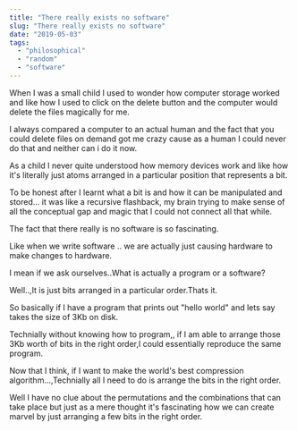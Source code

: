 ```yaml
---
title: "There really exists no software"
slug: "There really exists no software"
date: "2019-05-03"
tags: 
  - "philosophical"
  - "random"
  - "software"
---
```


When I was a small child I used to wonder how computer storage worked and like how I used to click on the delete button and the computer would delete the files magically for me.

I always compared a computer to an actual human and the fact that you could delete files on demand got me crazy cause as a human I could never do that and neither can i do it now.

As a child I never quite understood how memory devices work and like how it's literally just atoms arranged in a particular position that represents a bit.

To be honest after I learnt what a bit is and how it can be manipulated and stored… it was like a recursive flashback, my brain trying to make sense of all the conceptual gap and magic that I could not connect all that while.

The fact that there really is no software is so fascinating.

Like when we write software .. we are actually just causing hardware to make changes to hardware.

I mean if we ask ourselves..What is actually a program or a software?

Well..,It is just bits arranged in a particular order.Thats it.

So basically if I have a program that prints out "hello world" and lets say takes the size of 3Kb on disk.

Technially without knowing how to program,, if I am able to arrange those 3Kb worth of bits in the right order,I could essentially reproduce the same program.

Now that I think, if I want to make the world's best compression algorithm…,Technially all I need to do is arrange the bits in the right order.

Well I have no clue about the permutations and the combinations that can take place but just as a mere thought it's fascinating how we can create marvel by just arranging a few bits in the right order.
